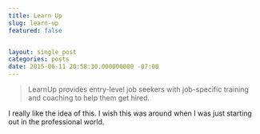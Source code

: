 ```yaml
---
title: Learn Up
slug: learn-up
featured: false


layout: single_post
categories: posts
date: 2015-06-11 20:58:30.000000000 -07:00
---
```


> LearnUp provides entry-level job seekers with job-specific training and coaching to help them get hired.

I really like the idea of this. I wish this was around when I was just starting out in the professional world.

